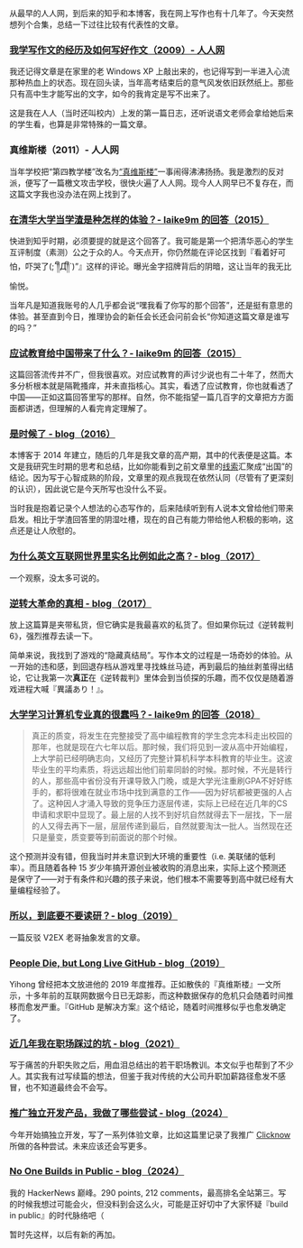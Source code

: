 从最早的人人网，到后来的知乎和本博客，我在网上写作也有十几年了。今天突然想列个合集，总结一下过往比较有代表性的文章。

### [我学写作文的经历及如何写好作文（2009）- 人人网](https://laike9m.com/blog/wo-xue-xie-zuo-wen-de-jing-li-ji-ru-he-xie-hao-zuo-wen,10/)

我还记得文章是在家里的老 Windows XP 上敲出来的，也记得写到一半进入心流那种热血上的状态。现在回头读，当年高考结束后的意气风发依旧跃然纸上。那些只有高中生才能写出的文字，如今的我肯定是写不出来了。

这是我在人人（当时还叫校内）上发的第一篇日志，还听说语文老师会拿给她后来的学生看，也算是非常特殊的一篇文章。

### 真维斯楼（2011）- 人人网

当年学校把“第四教学楼”改名为[“真维斯楼”](https://wap.sciencenet.cn/blog-326763-447776.html)一事闹得沸沸扬扬。我是激烈的反对派，便写了一篇檄文攻击学校，很快火遍了人人网。现今人人网早已不复存在，而这篇文字我也没办法在网上找到了。

### [在清华大学当学渣是种怎样的体验？- laike9m 的回答（2015）](https://www.fxzhihu.com/question/23841579/answer/79001713)

快进到知乎时期，必须要提的就是这个回答了。我可能是第一个把清华恶心的学生互评制度（素测）公之于众的人。今天点开，你仍然能在评论区找到『看着好可怕，吓哭了(;´༎ຶД༎ຶ`)”』这样的评论。曝光金字招牌背后的阴暗，这让当年的我无比愉悦。

当年凡是知道我账号的人几乎都会说“嘿我看了你写的那个回答”，还是挺有意思的体验。甚至直到今日，推理协会的新任会长还会问前会长“你知道这篇文章是谁写的吗？”

### [应试教育给中国带来了什么？- laike9m 的回答（2015）](https://www.fxzhihu.com/question/29336472/answer/65625611)

这篇回答流传并不广，但我很喜欢。对应试教育的声讨少说也有二十年了，然而大多分析根本就是隔靴搔痒，并未直指核心。其实，看透了应试教育，你也就看透了中国——正如这篇回答里写的那样。自然，你不能指望一篇几百字的文章把方方面面都讲透，但理解的人看完肯定理解了。

### [是时候了 - blog（2016）](https://laike9m.com/blog/shi-shi-hou-liao,94/)

本博客于 2014 年建立，随后的几年是我文章的高产期，其中的代表便是这篇。本文是我研究生时期的思考和总结，比如你能看到之前文章里的[线索](https://laike9m.com/blog/ren-qing-xian-shi,86/)汇聚成“出国”的结论。因为写于心智成熟的阶段，文章里的观点我现在依然认同（尽管有了更深刻的认识），因此说它是今天所写也没什么不妥。

当时我是抱着记录个人想法的心态写作的，后来陆续听到有人说本文曾给他们带来启发。相比于学渣回答里的阴湿吐槽，现在的自己有能力带给他人积极的影响，这点还是让人欣慰的。

### [为什么英文互联网世界里实名比例如此之高？- blog（2017）](https://laike9m.com/blog/wei-shi-yao-ying-wen-hu-lian-wang-shi-jie-li-shi-ming-bi-li-ru-ci-zhi-gao,107/)

一个观察，没太多可说的。

### [逆转大革命的真相 - blog（2017）](https://laike9m.com/blog/ni-zhuan-da-ge-ming-de-zhen-xiang,109/)

放上这篇算是夹带私货，但它确实是我最喜欢的私货了。但如果你玩过《逆转裁判6》，强烈推荐去读一下。

简单来说，我找到了游戏的“隐藏真结局”。写作本文的过程是一场奇妙的体验。从一开始的违和感，到回退存档从游戏里寻找蛛丝马迹，再到最后的抽丝剥茧得出结论，它让我第一次**真正**在《逆转裁判》里体会到当侦探的乐趣，而不仅仅是随着游戏进程大喊『異議あり！』。

### [大学学习计算机专业真的很蠢吗？- laike9m 的回答（2018）](https://www.fxzhihu.com/question/269006582/answer/344718329)

> 真正的质变，将发生在完整接受了高中编程教育的学生念完本科走出校园的那年，也就是现在六七年以后。那时候，我们将见到一波从高中开始编程，上大学前已经明确志向，又经历了完整计算机科学本科教育的毕业生。这波毕业生的平均素质，将远远超出他们前辈同龄的时候。那时候，不光是转行的人，那些高中省份没有开课导致入门晚，或是大学光注重刷GPA不好好练手的，都将很难在就业市场中找到满意的工作——因为好坑都被更强的人占了。这种因人才涌入导致的竞争压力逐层传递，实际上已经在近几年的CS申请和求职中显现了。最上层的人找不到好坑自然就得去下一层找，下一层的人又得去再下一层，层层传递到最后，自然就要淘汰一批人。当然现在还只是量变，质变要等到前面说的那个时候。

这个预测并没有错，但我当时并未意识到大环境的重要性（i.e. 美联储的低利率）。而且随着各种 15 岁少年搞开源创业被收购的消息出来，实际上这个预测还是保守了——对于有条件和兴趣的孩子来说，他们根本不需要等到高中就已经有大量编程经验了。

### [所以，到底要不要读研？- blog（2019）](https://laike9m.com/blog/suo-yi-dao-di-yao-bu-yao-du-yan,119/)

一篇反驳 V2EX 老哥抽象发言的文章。

### [People Die, but Long Live GitHub - blog（2019）](https://laike9m.com/blog/people-die-but-long-live-github,122/)

Yihong 曾经把本文放进他的 2019 年度推荐。正如散佚的『真维斯楼』一文所示，十多年前的互联网数据今日已无踪影，而这种数据保存的危机只会随着时间推移而愈发严重。『GitHub 是解决方案』这个结论，随着时间推移似乎也愈发确定了。

### [近几年我在职场踩过的坑 - blog（2021）](https://laike9m.com/blog/jin-ji-nian-wo-zai-zhi-chang-cai-guo-de-keng,143/)

写于痛苦的升职失败之后，用血泪总结出的若干职场教训。本文似乎也帮到了不少人。其实我有过写续篇的想法，但鉴于我对传统的大公司升职加薪路径愈发不感冒，也不知道最终会不会写。

### [推广独立开发产品，我做了哪些尝试 - blog（2024）](https://laike9m.com/blog/tui-yan-du-li-kai-fa-chan-pin-wo-zuo-liao-na-xie-chang-shi,159/)

今年开始搞独立开发，写了一系列体验文章，比如这篇里记录了我推广 [Clicknow](https://clicknow.ai/) 所做的各种尝试。未来应该还会写更多。

### [No One Builds in Public - blog（2024）](https://laike9m.com/blog/no-one-builds-in-public,160/)

我的 HackerNews 巅峰。290 points, 212 comments，最高排名全站第三。写的时候我想过可能会火，但没料到会这么火，可能是正好切中了大家怀疑『build in public』的时代脉络吧（





暂时先这样，以后有新的再加。